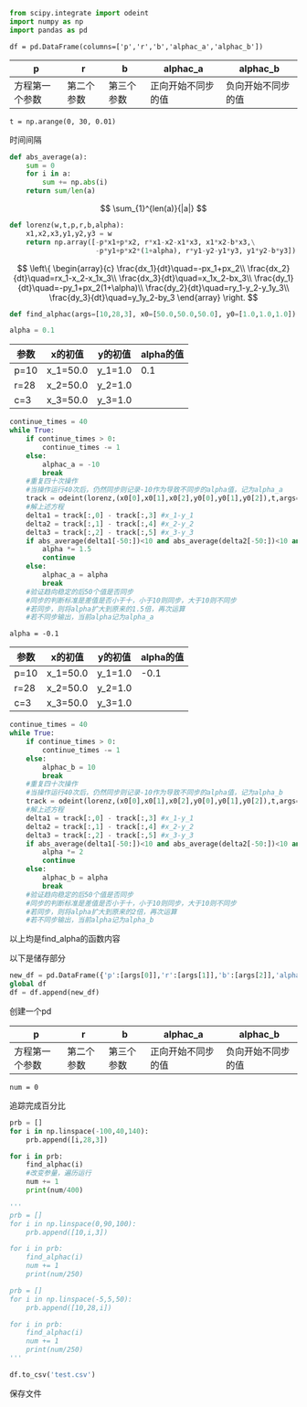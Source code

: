 ```python
from scipy.integrate import odeint
import numpy as np
import pandas as pd
```



`df = pd.DataFrame(columns=['p','r','b','alphac_a','alphac_b'])`

| p              | r          | b          | alphac_a           | alphac_b           |
| -------------- | ---------- | ---------- | ------------------ | ------------------ |
| 方程第一个参数 | 第二个参数 | 第三个参数 | 正向开始不同步的值 | 负向开始不同步的值 |

`t = np.arange(0, 30, 0.01)`

时间间隔

```python
def abs_average(a):
    sum = 0
    for i in a:
        sum += np.abs(i)
    return sum/len(a)
```

$$
\sum_{1}^{len(a)}{|a|}
$$

```python
def lorenz(w,t,p,r,b,alpha):
    x1,x2,x3,y1,y2,y3 = w
    return np.array([-p*x1+p*x2, r*x1-x2-x1*x3, x1*x2-b*x3,\
                     -p*y1+p*x2*(1+alpha), r*y1-y2-y1*y3, y1*y2-b*y3])
```

$$
\left\{
\begin{array}{c}
\frac{dx_1}{dt}\quad=-px_1+px_2\\
\frac{dx_2}{dt}\quad=rx_1-x_2-x_1x_3\\
\frac{dx_3}{dt}\quad=x_1x_2-bx_3\\
\frac{dy_1}{dt}\quad=-py_1+px_2(1+\alpha)\\
\frac{dy_2}{dt}\quad=ry_1-y_2-y_1y_3\\
\frac{dy_3}{dt}\quad=y_1y_2-by_3
\end{array}
\right.
$$

```python
def find_alphac(args=[10,28,3], x0=[50.0,50.0,50.0], y0=[1.0,1.0,1.0])

alpha = 0.1
```

| 参数 | x的初值  | y的初值 | alpha的值 |
| ---- | -------- | ------- | --------- |
| p=10 | x_1=50.0 | y_1=1.0 | 0.1       |
| r=28 | x_2=50.0 | y_2=1.0 |           |
| c=3  | x_3=50.0 | y_3=1.0 |           |

```python
continue_times = 40
while True:
    if continue_times > 0:
        continue_times -= 1
    else:
        alphac_a = -10
        break
    #重复四十次操作
    #当操作运行40次后，仍然同步则记录-10作为导致不同步的alpha值，记为alpha_a
    track = odeint(lorenz,(x0[0],x0[1],x0[2],y0[0],y0[1],y0[2]),t,args=(args[0], args[1], args[2], alpha))
    #解上述方程
    delta1 = track[:,0] - track[:,3] #x_1-y_1
    delta2 = track[:,1] - track[:,4] #x_2-y_2
    delta3 = track[:,2] - track[:,5] #x_3-y_3
    if abs_average(delta1[-50:])<10 and abs_average(delta2[-50:])<10 and abs_average(delta3[-50:])<10:
        alpha *= 1.5
        continue
    else:
        alphac_a = alpha
        break
    #验证趋向稳定的后50个值是否同步
    #同步的判断标准是差值是否小于十，小于10则同步，大于10则不同步
    #若同步，则将alpha扩大到原来的1.5倍，再次运算
    #若不同步输出，当前alpha记为alpha_a
```



`alpha = -0.1`

| 参数 | x的初值  | y的初值 | alpha的值 |
| ---- | -------- | ------- | --------- |
| p=10 | x_1=50.0 | y_1=1.0 | -0.1      |
| r=28 | x_2=50.0 | y_2=1.0 |           |
| c=3  | x_3=50.0 | y_3=1.0 |           |

```python
continue_times = 40
while True:
    if continue_times > 0:
        continue_times -= 1
    else:
        alphac_b = 10
        break
    #重复四十次操作
    #当操作运行40次后，仍然同步则记录-10作为导致不同步的alpha值，记为alpha_b
    track = odeint(lorenz,(x0[0],x0[1],x0[2],y0[0],y0[1],y0[2]),t,args=(args[0], args[1], args[2], alpha))
    #解上述方程
    delta1 = track[:,0] - track[:,3] #x_1-y_1
    delta2 = track[:,1] - track[:,4] #x_2-y_2
    delta3 = track[:,2] - track[:,5] #x_3-y_3
    if abs_average(delta1[-50:])<10 and abs_average(delta2[-50:])<10 and abs_average(delta3[-50:])<10:
        alpha *= 2
        continue
    else:
        alphac_b = alpha
        break
    #验证趋向稳定的后50个值是否同步
    #同步的判断标准是差值是否小于十，小于10则同步，大于10则不同步
    #若同步，则将alpha扩大到原来的2倍，再次运算
    #若不同步输出，当前alpha记为alpha_b
```

以上均是find_alpha的函数内容

以下是储存部分

```python
new_df = pd.DataFrame({'p':[args[0]],'r':[args[1]],'b':[args[2]],'alphac_a':[alphac_a],'alphac_b':[alphac_b]})
global df
df = df.append(new_df)
```

创建一个pd

| p              | r          | b          | alphac_a           | alphac_b           |
| -------------- | ---------- | ---------- | ------------------ | ------------------ |
| 方程第一个参数 | 第二个参数 | 第三个参数 | 正向开始不同步的值 | 负向开始不同步的值 |

`num = 0`

追踪完成百分比

```python
prb = []
for i in np.linspace(-100,40,140):
    prb.append([i,28,3])

for i in prb:
    find_alphac(i)
    #改变参量，遍历运行
    num += 1
    print(num/400)
```

```python
'''
prb = []
for i in np.linspace(0,90,100):
    prb.append([10,i,3])

for i in prb:
    find_alphac(i)
    num += 1
    print(num/250)

prb = []
for i in np.linspace(-5,5,50):
    prb.append([10,28,i])

for i in prb:
    find_alphac(i)
    num += 1
    print(num/250)
'''
```

```python
df.to_csv('test.csv')
```

保存文件


